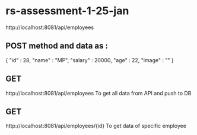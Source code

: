 # rs-assessment-1-25-jan


http://localhost:8081/api/employees
## POST method and data as :
{
	"id" : 28,
	"name" : "MP",
	"salary" : 20000,
	"age" : 22,
	"image" : ""
}

## GET
http://localhost:8081/api/employees
To get all data from API and push to DB

## GET 
http://localhost:8081/api/employees/{id}
To get data of specific employee
